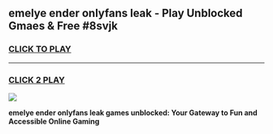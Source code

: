 
## emelye ender onlyfans leak - Play Unblocked Gmaes & Free #8svjk
<h3>
<a href="https://premium.freeplayer.one?title=emelye_ender_onlyfans_leak&ref=03M">CLICK TO PLAY</a></h3>
<hr>

<h3>
<a href="https://premium.freeplayer.one?title=emelye_ender_onlyfans_leak&ref=03M">CLICK 2 PLAY</a>
  
</h3>

<a href="https://premium.freeplayer.one?title=emelye_ender_onlyfans_leak&ref=03M"><img src="https://clearcache.store/games.png"></a>


**emelye ender onlyfans leak games unblocked: Your Gateway to Fun and Accessible Online Gaming**
